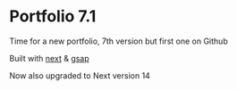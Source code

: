 # Portfolio 7.1

Time for a new portfolio, 7th version but first one on Github

Built with [next](https://www.npmjs.com/package/next) & [gsap](https://www.npmjs.com/package/gsap)

Now also upgraded to Next version 14

